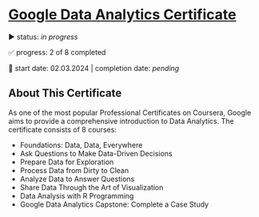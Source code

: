 # [Google Data Analytics Certificate](https://www.coursera.org/professional-certificates/google-data-analytics)

▶️ status: _in progress_

✅ progress: 2 of 8 completed


📆 start date: 02.03.2024 | completion date: _pending_




## About This Certificate
As one of the most popular Professional Certificates on Coursera, Google aims to provide a comprehensive introduction to Data Analytics. The certificate consists of 8 courses:
* Foundations: Data, Data, Everywhere
* Ask Questions to Make Data-Driven Decisions
* Prepare Data for Exploration 
* Process Data from Dirty to Clean
* Analyze Data to Answer Questions
* Share Data Through the Art of Visualization
* Data Analysis with R Programming
* Google Data Analytics Capstone: Complete a Case Study
